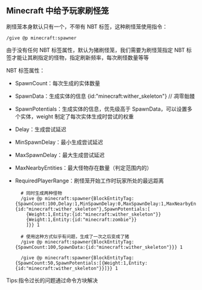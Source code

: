 ## Minecraft 中给予玩家刷怪笼

刷怪笼本身默认只有一个，不带有 NBT 标签，这种刷怪笼使用指令：

    /give @p minecraft:spawner

由于没有任何 NBT 标签属性，默认为猪刷怪笼，我们需要为刷怪笼指定 NBT 标签才能让其刷指定的怪物，指定刷新频率，每次刷怪数量等等

NBT 标签属性：

- SpawnCount：每次生成的实体数量
- SpawnData：生成实体的信息 {id:"minecraft:wither_skeleton"} // 凋零骷髅
- SpawnPotentials：生成实体的信息，优先级高于 SpawnData，可以设置多个实体，weight 制定了每次实体生成时尝试的权重
- Delay：生成尝试延迟
- MinSpawnDelay：最小生成尝试延迟
- MaxSpawnDelay：最大生成尝试延迟
- MaxNearbyEntities：最大怪物存在数量（判定范围内的）
- RequiredPlayerRange：刷怪笼开始工作时玩家所处的最远距离

        # 同时生成两种怪物
        /give @p minecraft:spawner{BlockEntityTag:{SpawnCount:100,Delay:1,MinSpawnDelay:0,MaxSpawnDelay:1,MaxNearbyEntities:10,RequiredPlayerRange:100,SpawnData:{id:"minecraft:wither_skeleton"},SpawnPotentials:[
          {Weight:1,Entity:{id:"minecraft:wither_skeleton"}}
          {Weight:1,Entity:{id:"minecraft:zombie"}}
          ]}} 1

        # 使用这种方式似乎有问题，生成了一次之后变成了猪
        /give @p minecraft:spawner{BlockEntityTag:{SpawnCount:100,SpawnData:{id:"minecraft:wither_skeleton"}}} 1

        /give @p minecraft:spawner{BlockEntityTag:{SpawnCount:50,SpawnPotentials:[{Weight:1,Entity:{id:"minecraft:wither_skeleton"}}]}} 1

Tips:指令过长的问题通过命令方块解决
